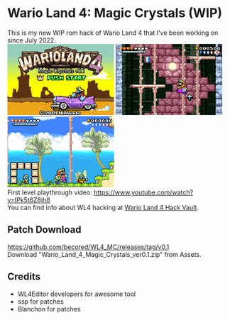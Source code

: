 # Wario Land 4: Magic Crystals (WIP)  
This is my new WIP rom hack of Wario Land 4 that I've been working on since July 2022.  
![pic01](images/pic01.png) ![pic02](images/pic02.png) ![pic04](images/pic04.png)  
First level playthrough video: https://www.youtube.com/watch?v=IPk5t6Z8jh8  
You can find info about WL4 hacking at [Wario Land 4 Hack Vault](https://wario-land.github.io/HackVault/info.html).  
  
## Patch Download  
https://github.com/becored/WL4_MC/releases/tag/v0.1  
Download "Wario_Land_4_Magic_Crystals_ver0.1.zip" from Assets.  
  
## Credits  
- WL4Editor developers for awesome tool  
- ssp for patches  
- Blanchon for patches  
